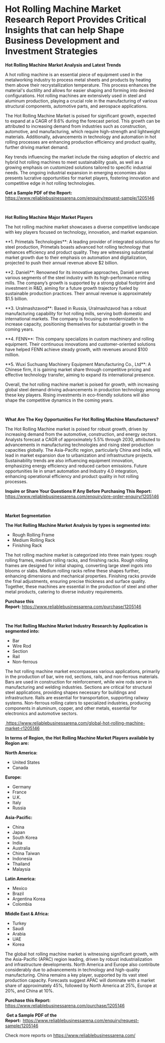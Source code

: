 <p><h1>Hot Rolling Machine Market Research Report Provides Critical Insights that can help Shape Business Development and Investment Strategies</h1></p><p><strong>Hot Rolling Machine Market Analysis and Latest Trends</strong></p>
<p><p>A hot rolling machine is an essential piece of equipment used in the metalworking industry to process metal sheets and products by heating them above their recrystallization temperature. This process enhances the material's ductility and allows for easier shaping and forming into desired configurations. Hot rolling machines are extensively used in steel and aluminum production, playing a crucial role in the manufacturing of various structural components, automotive parts, and aerospace applications.</p><p>The Hot Rolling Machine Market is poised for significant growth, expected to expand at a CAGR of 9.6% during the forecast period. This growth can be attributed to increasing demand from industries such as construction, automotive, and manufacturing, which require high-strength and lightweight materials. Additionally, advancements in technology and automation in hot rolling processes are enhancing production efficiency and product quality, further driving market demand.</p><p>Key trends influencing the market include the rising adoption of electric and hybrid hot rolling machines to meet sustainability goals, as well as a growing emphasis on customized solutions tailored to specific industrial needs. The ongoing industrial expansion in emerging economies also presents lucrative opportunities for market players, fostering innovation and competitive edge in hot rolling technologies.</p></p>
<p><strong>Get a Sample PDF of the Report:&nbsp;</strong> <a href="https://www.reliablebusinessarena.com/enquiry/request-sample/1205146?utm_campaign=2958&utm_medium=2&utm_source=Github&utm_content=ia&utm_term=10042025&utm_id=hot-rolling-machine">https://www.reliablebusinessarena.com/enquiry/request-sample/1205146</a></p>
<p>&nbsp;</p>
<p><strong>Hot Rolling Machine Major Market Players</strong></p>
<p><p>The hot rolling machine market showcases a diverse competitive landscape with key players focused on technology, innovation, and market expansion. </p><p>**1. Primetals Technologies**: A leading provider of integrated solutions for steel production, Primetals boasts advanced hot rolling technology that enhances efficiency and product quality. They are witnessing substantial market growth due to their emphasis on automation and digitalization, projected to push their annual revenue above $2 billion.</p><p>**2. Danieli**: Renowned for its innovative approaches, Danieli serves various segments of the steel industry with its high-performance rolling mills. The company’s growth is supported by a strong global footprint and investment in R&D, aiming for a future growth trajectory fueled by sustainable production practices. Their annual revenue is approximately $1.5 billion.</p><p>**3. Uralmashzavod**: Based in Russia, Uralmashzavod has a robust manufacturing capability for hot rolling mills, serving both domestic and international markets. The company is focusing on modernization to increase capacity, positioning themselves for substantial growth in the coming years.</p><p>**4. FENN**: This company specializes in custom machinery and rolling equipment. Their continuous innovations and customer-oriented solutions have helped FENN achieve steady growth, with revenues around $100 million.</p><p>**5. Wuxi Suchuang Machinery Equipment Manufacturing Co., Ltd**: A Chinese firm, it is gaining market share through competitive pricing and effective technology transfer, aiming to expand its international presence.</p><p>Overall, the hot rolling machine market is poised for growth, with increasing global steel demand driving advancements in production technology among these key players. Rising investments in eco-friendly solutions will also shape the competitive dynamics in the coming years.</p></p>
<p>&nbsp;</p>
<p><strong>What Are The Key Opportunities For Hot Rolling Machine Manufacturers?</strong></p>
<p><p>The Hot Rolling Machine market is poised for robust growth, driven by increasing demand from the automotive, construction, and energy sectors. Analysts forecast a CAGR of approximately 5.5% through 2030, attributed to advancements in manufacturing technologies and rising steel production capacities globally. The Asia-Pacific region, particularly China and India, will lead in market expansion due to urbanization and infrastructure projects. Sustainability trends are also influencing equipment innovation, emphasizing energy efficiency and reduced carbon emissions. Future opportunities lie in smart automation and Industry 4.0 integration, enhancing operational efficiency and product quality in hot rolling processes.</p></p>
<p><strong>Inquire or Share Your Questions If Any Before Purchasing This Report:</strong> <a href="https://www.reliablebusinessarena.com/enquiry/pre-order-enquiry/1205146?utm_campaign=2958&utm_medium=2&utm_source=Github&utm_content=ia&utm_term=10042025&utm_id=hot-rolling-machine">https://www.reliablebusinessarena.com/enquiry/pre-order-enquiry/1205146</a></p>
<p>&nbsp;</p>
<p><strong>Market Segmentation</strong></p>
<p><strong>The Hot Rolling Machine Market Analysis by types is segmented into:</strong></p>
<p><ul><li>Rough Rolling Frame</li><li>Medium Rolling Rack</li><li>Finishing Rack</li></ul></p>
<p><p>The hot rolling machine market is categorized into three main types: rough rolling frames, medium rolling racks, and finishing racks. Rough rolling frames are designed for initial shaping, converting large steel ingots into blooms or slabs. Medium rolling racks refine these shapes further, enhancing dimensions and mechanical properties. Finishing racks provide the final adjustments, ensuring precise thickness and surface quality. Together, these machines are essential in the production of steel and other metal products, catering to diverse industry requirements.</p></p>
<p><strong>Purchase this Report:&nbsp;</strong><a href="https://www.reliablebusinessarena.com/purchase/1205146?utm_campaign=2958&utm_medium=2&utm_source=Github&utm_content=ia&utm_term=10042025&utm_id=hot-rolling-machine">https://www.reliablebusinessarena.com/purchase/1205146</a></p>
<p>&nbsp;</p>
<p><strong>The Hot Rolling Machine Market Industry Research by Application is segmented into:</strong></p>
<p><ul><li>Bar</li><li>Wire Rod</li><li>Section</li><li>Rail</li><li>Non-ferrous</li></ul></p>
<p><p>The hot rolling machine market encompasses various applications, primarily in the production of bar, wire rod, sections, rails, and non-ferrous materials. Bars are used in construction for reinforcement, while wire rods serve in manufacturing and welding industries. Sections are critical for structural steel applications, providing shapes necessary for buildings and infrastructure. Rails are essential for transportation, supporting railway systems. Non-ferrous rolling caters to specialized industries, producing components in aluminum, copper, and other metals, essential for electronics and automotive sectors.</p></p>
<p><a href="https://www.reliablebusinessarena.com/global-hot-rolling-machine-market-r1205146?utm_campaign=2958&utm_medium=2&utm_source=Github&utm_content=ia&utm_term=10042025&utm_id=hot-rolling-machine">&nbsp;https://www.reliablebusinessarena.com/global-hot-rolling-machine-market-r1205146</a></p>
<p><strong>In terms of Region, the Hot Rolling Machine Market Players available by Region are:</strong></p>
<p>
    <p> <strong> North America: </strong>
        <ul>
            <li>United States</li>
            <li>Canada</li>
        </ul>
        </p> 
    <p> <strong> Europe: </strong>
        <ul>
            <li>Germany</li>
            <li>France</li>
            <li>U.K.</li>
            <li>Italy</li>
            <li>Russia</li>
        </ul>
        </p> 
    <p> <strong> Asia-Pacific: </strong>
        <ul>
            <li>China</li>
            <li>Japan</li>
            <li>South Korea</li>
            <li>India</li>
            <li>Australia</li>
            <li>China Taiwan</li>
            <li>Indonesia</li>
            <li>Thailand</li>
            <li>Malaysia</li>
        </ul>
        </p> 
    <p> <strong> Latin America: </strong>
        <ul>
            <li>Mexico</li>
            <li>Brazil</li>
            <li>Argentina Korea</li>
            <li>Colombia</li>
        </ul>
        </p> 
    <p> <strong> Middle East & Africa: </strong>
        <ul>
            <li>Turkey</li>
            <li>Saudi</li>
            <li>Arabia</li>
            <li>UAE</li>
            <li>Korea</li>
        </ul>
    </p>
    </p>
<p><p>The global hot rolling machine market is witnessing significant growth, with the Asia-Pacific (APAC) region leading, driven by robust industrialization and infrastructure developments. North America and Europe also contribute considerably due to advancements in technology and high-quality manufacturing. China remains a key player, supported by its vast steel production capacity. Forecasts suggest APAC will dominate with a market share of approximately 45%, followed by North America at 25%, Europe at 20%, and China at 10%.</p></p>
<p><strong>Purchase this Report: </strong><a href="https://www.reliablebusinessarena.com/purchase/1205146?utm_campaign=2958&utm_medium=2&utm_source=Github&utm_content=ia&utm_term=10042025&utm_id=hot-rolling-machine">https://www.reliablebusinessarena.com/purchase/1205146</a></p>
<p>&nbsp;<strong>Get a Sample PDF of the Report:&nbsp;&nbsp;</strong><a href="https://www.reliablebusinessarena.com/enquiry/request-sample/1205146?utm_campaign=2958&utm_medium=2&utm_source=Github&utm_content=ia&utm_term=10042025&utm_id=hot-rolling-machine">https://www.reliablebusinessarena.com/enquiry/request-sample/1205146</a></p>
<p><strong></strong></p>
<p>Check more reports on <a href="https://www.reliablebusinessarena.com/?utm_campaign=2958&utm_medium=2&utm_source=Github&utm_content=ia&utm_term=10042025&utm_id=hot-rolling-machine">https://www.reliablebusinessarena.com/</a></p>